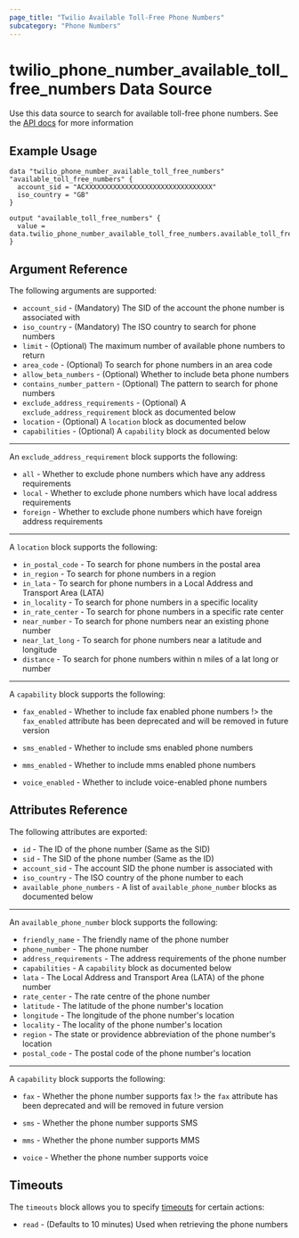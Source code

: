 ```yaml
---
page_title: "Twilio Available Toll-Free Phone Numbers"
subcategory: "Phone Numbers"
---
```


# twilio_phone_number_available_toll_free_numbers Data Source

Use this data source to search for available toll-free phone numbers. See the [API docs](https://www.twilio.com/docs/phone-numbers/api/availablephonenumber-tollfree-resource) for more information

## Example Usage

```hcl
data "twilio_phone_number_available_toll_free_numbers" "available_toll_free_numbers" {
  account_sid = "ACXXXXXXXXXXXXXXXXXXXXXXXXXXXXXXXX"
  iso_country = "GB"
}

output "available_toll_free_numbers" {
  value = data.twilio_phone_number_available_toll_free_numbers.available_toll_free_numbers.available_phone_numbers
}
```

## Argument Reference

The following arguments are supported:

- `account_sid` - (Mandatory) The SID of the account the phone number is associated with
- `iso_country` - (Mandatory) The ISO country to search for phone numbers
- `limit` - (Optional) The maximum number of available phone numbers to return
- `area_code` - (Optional) To search for phone numbers in an area code
- `allow_beta_numbers` - (Optional) Whether to include beta phone numbers
- `contains_number_pattern` - (Optional) The pattern to search for phone numbers
- `exclude_address_requirements` - (Optional) A `exclude_address_requirement` block as documented below
- `location` - (Optional) A `location` block as documented below
- `capabilities` - (Optional) A `capability` block as documented below

---

An `exclude_address_requirement` block supports the following:

- `all` - Whether to exclude phone numbers which have any address requirements
- `local` - Whether to exclude phone numbers which have local address requirements
- `foreign` - Whether to exclude phone numbers which have foreign address requirements

---

A `location` block supports the following:

- `in_postal_code` - To search for phone numbers in the postal area
- `in_region` - To search for phone numbers in a region
- `in_lata` - To search for phone numbers in a Local Address and Transport Area (LATA)
- `in_locality` - To search for phone numbers in a specific locality
- `in_rate_center` - To search for phone numbers in a specific rate center
- `near_number` - To search for phone numbers near an existing phone number
- `near_lat_long` - To search for phone numbers near a latitude and longitude
- `distance` - To search for phone numbers within n miles of a lat long or number

---

A `capability` block supports the following:

- `fax_enabled` - Whether to include fax enabled phone numbers
!> the `fax_enabled` attribute has been deprecated and will be removed in future version

- `sms_enabled` - Whether to include sms enabled phone numbers
- `mms_enabled` - Whether to include mms enabled phone numbers
- `voice_enabled` - Whether to include voice-enabled phone numbers

## Attributes Reference

The following attributes are exported:

- `id` - The ID of the phone number (Same as the SID)
- `sid` - The SID of the phone number (Same as the ID)
- `account_sid` - The account SID the phone number is associated with
- `iso_country` - The ISO country of the phone number to each
- `available_phone_numbers` - A list of `available_phone_number` blocks as documented below

---

An `available_phone_number` block supports the following:

- `friendly_name` - The friendly name of the phone number
- `phone_number` - The phone number
- `address_requirements` - The address requirements of the phone number
- `capabilities` - A `capability` block as documented below
- `lata` - The Local Address and Transport Area (LATA) of the phone number
- `rate_center` - The rate centre of the phone number
- `latitude` - The latitude of the phone number's location
- `longitude` - The longitude of the phone number's location
- `locality` - The locality of the phone number's location
- `region` - The state or providence abbreviation of the phone number's location
- `postal_code` - The postal code of the phone number's location

---

A `capability` block supports the following:

- `fax` - Whether the phone number supports fax
!> the `fax` attribute has been deprecated and will be removed in future version

- `sms` - Whether the phone number supports SMS
- `mms` - Whether the phone number supports MMS
- `voice` - Whether the phone number supports voice

## Timeouts

The `timeouts` block allows you to specify [timeouts](https://www.terraform.io/docs/configuration/resources.html#timeouts) for certain actions:

- `read` - (Defaults to 10 minutes) Used when retrieving the phone numbers
